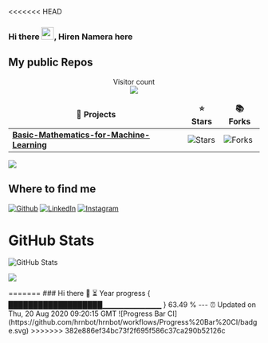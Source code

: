 <<<<<<< HEAD
### Hi there <img src="https://media.giphy.com/media/hvRJCLFzcasrR4ia7z/giphy.gif" width="25px">,  Hiren Namera here
<h2>My public Repos</h2>

<p align="center"> 
  Visitor count<br>
  <img src="https://profile-counter.glitch.me/jatin2003/count.svg" />
</p>


<table>
  <thead align="center">
    <tr >
      <td><b>🎁 Projects</b></td>
      <td><b>⭐ Stars</b></td>
      <td><b>📚 Forks</b></td>
    </tr>
  </thead>
  <tbody>
    <tr>
	    <td><a href="https://github.com/hrnbot/Basic-Mathematics-for-Machine-Learning"><b>Basic-Mathematics-for-Machine-Learning</b></a></td>
      <td><img alt="Stars" src="https://img.shields.io/github/stars/hrnbot/Basic-Mathematics-for-Machine-Learning?style=flat-square&labelColor=343b41"/></td>
      <td><img alt="Forks" src="https://img.shields.io/github/forks/hrnbot/Basic-Mathematics-for-Machine-Learning?style=flat-square&labelColor=343b41"/></td>
         </tr>
	  </tr>
  </tbody>
</table>
<p><a href="https://github.com/hrnbot" target="_blank"><img src="https://github.com/hrnbot/hrnbot/workflows/Progress%20Bar%20CI/badge.svg"/></a>
<h2>Where to find me</h2>
<p><a href="https://github.com/hrnbot" target="_blank"><img alt="Github" src="https://img.shields.io/badge/GitHub-%2312100E.svg?&style=for-the-badge&logo=Github&logoColor=white" /></a> <a href="https://www.linkedin.com/in/hiren-namera-83520ab4" target="_blank"><img alt="LinkedIn" src="https://img.shields.io/badge/linkedin-%230077B5.svg?&style=for-the-badge&logo=linkedin&logoColor=white" /></a> <a href="https://www.instagram.com/the_artificial_intel_developer/" target="_blank"><img alt="Instagram" src="https://img.shields.io/badge/instagram-%23E4405F.svg?&style=for-the-badge&logo=instagram&logoColor=white" /></a>
</p>

<h1>GitHub Stats</h1>
<p><img src="https://github-readme-stats.vercel.app/api?username=hrnbot&amp;show_icons=true" alt="GitHub Stats"></p>
<p><img src="https://github-readme-stats.vercel.app/api/top-langs/?username=hrnbot&layout=compact;show_icons=true"></p>
=======
### Hi there 👋
⏳ Year progress { ███████████████████▁▁▁▁▁▁▁▁▁▁▁ } 63.49 %
---
⏰ Updated on Thu, 20 Aug 2020 09:20:15 GMT
![Progress Bar CI](https://github.com/hrnbot/hrnbot/workflows/Progress%20Bar%20CI/badge.svg)
>>>>>>> 382e886ef34bc73f2f695f586c37ca290b52126c
